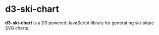 # d3-ski-chart

**d3-ski-chart** is a D3 powered JavaScript library for generating ski-slope SVG charts.
